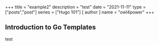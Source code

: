 +++
title = "example2"
description = "test"
date = "2021-11-11"
type = ["posts","post"]
series = ["Hugo 101"]
[ author ]
  name = "owl4power"
+++


## Introduction to Go Templates
test

[go]: https://golang.org/
[gohtmltemplate]: https://golang.org/pkg/html/template/
